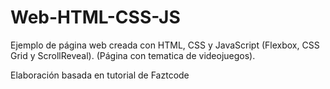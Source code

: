 # Web-HTML-CSS-JS

Ejemplo de página web creada con HTML, CSS y JavaScript (Flexbox, CSS Grid y ScrollReveal).
(Página con tematica de videojuegos).

Elaboración basada en tutorial de Faztcode
